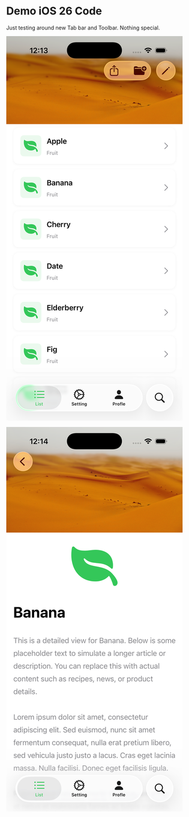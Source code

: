# Demo iOS 26 Code

Just testing around new Tab bar and Toolbar. Nothing special.

![](./screenshots/pic1.png)


![](./screenshots/pic2.png)